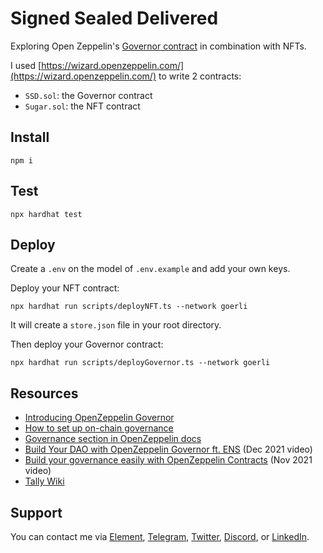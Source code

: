 # Signed Sealed Delivered

Exploring Open Zeppelin's [Governor contract](https://github.com/OpenZeppelin/openzeppelin-contracts/blob/master/docs/modules/ROOT/pages/governance.adoc) in combination with NFTs.

I used [https://wizard.openzeppelin.com/](https://wizard.openzeppelin.com/) to write 2 contracts:

- `SSD.sol`: the Governor contract
- `Sugar.sol`: the NFT contract

## Install

```shell
npm i
```

## Test

```shell
npx hardhat test
```

## Deploy

Create a `.env` on the model of `.env.example` and add your own keys.

Deploy your NFT contract:

```shell
npx hardhat run scripts/deployNFT.ts --network goerli
```

It will create a `store.json` file in your root directory.

Then deploy your Governor contract:

```shell
npx hardhat run scripts/deployGovernor.ts --network goerli
```

## Resources

- [Introducing OpenZeppelin Governor](https://blog.openzeppelin.com/governor-smart-contract/)
- [How to set up on-chain governance](https://github.com/OpenZeppelin/openzeppelin-contracts/blob/master/docs/modules/ROOT/pages/governance.adoc)
- [Governance section in OpenZeppelin docs](https://docs.openzeppelin.com/contracts/4.x/api/governance)
- [Build Your DAO with OpenZeppelin Governor ft. ENS](https://www.youtube.com/watch?v=Lltt6j6Hmww) (Dec 2021 video)
- [Build your governance easily with OpenZeppelin Contracts]() (Nov 2021 video)
- [Tally Wiki](https://wiki.tally.xyz/docs)

## Support

You can contact me via [Element](https://matrix.to/#/@julienbrg:matrix.org), [Telegram](https://t.me/julienbrg), [Twitter](https://twitter.com/julienbrg), [Discord](https://discord.gg/xw9dCeQ94Y), or [LinkedIn](https://www.linkedin.com/in/julienberanger/).
